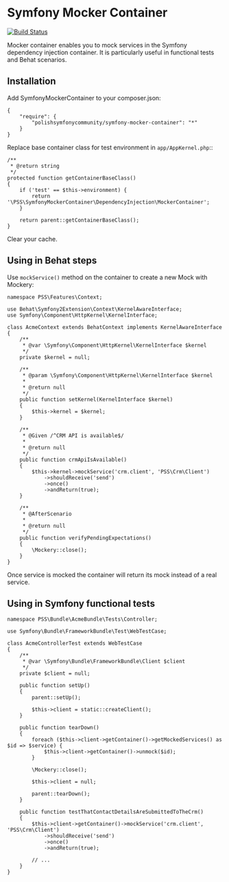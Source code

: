 ﻿Symfony Mocker Container
========================

[![Build Status](https://secure.travis-ci.org/PolishSymfonyCommunity/SymfonyMockerContainer.png?branch=master)](http://travis-ci.org/PolishSymfonyCommunity/SymfonyMockerContainer)

Mocker container enables you to mock services in the Symfony dependency
injection container. It is particularly useful in functional tests and
Behat scenarios.

Installation
------------

Add SymfonyMockerContainer to your composer.json:

    {
        "require": {
            "polishsymfonycommunity/symfony-mocker-container": "*"
        }
    }

Replace base container class for test environment in `app/AppKernel.php`::

    /**
     * @return string
     */
    protected function getContainerBaseClass()
    {
        if ('test' == $this->environment) {
            return '\PSS\SymfonyMockerContainer\DependencyInjection\MockerContainer';
        }

        return parent::getContainerBaseClass();
    }

Clear your cache.

Using in Behat steps
--------------------

Use `mockService()` method on the container to create a new Mock with Mockery:

    namespace PSS\Features\Context;

    use Behat\Symfony2Extension\Context\KernelAwareInterface;
    use Symfony\Component\HttpKernel\KernelInterface;

    class AcmeContext extends BehatContext implements KernelAwareInterface
    {
        /**
         * @var \Symfony\Component\HttpKernel\KernelInterface $kernel
         */
        private $kernel = null;

        /**
         * @param \Symfony\Component\HttpKernel\KernelInterface $kernel
         *
         * @return null
         */
        public function setKernel(KernelInterface $kernel)
        {
            $this->kernel = $kernel;
        }

        /**
         * @Given /^CRM API is available$/
         *
         * @return null
         */
        public function crmApiIsAvailable()
        {
            $this->kernel->mockService('crm.client', 'PSS\Crm\Client')
                ->shouldReceive('send')
                ->once()
                ->andReturn(true);
        }

        /**
         * @AfterScenario
         *
         * @return null
         */
        public function verifyPendingExpectations()
        {
            \Mockery::close();
        }
    }

Once service is mocked the container will return its mock instead of a real
service.

Using in Symfony functional tests
---------------------------------

    namespace PSS\Bundle\AcmeBundle\Tests\Controller;

    use Symfony\Bundle\FrameworkBundle\Test\WebTestCase;

    class AcmeControllerTest extends WebTestCase
    {
        /**
         * @var \Symfony\Bundle\FrameworkBundle\Client $client
         */
        private $client = null;

        public function setUp()
        {
            parent::setUp();

            $this->client = static::createClient();
        }

        public function tearDown()
        {
            foreach ($this->client->getContainer()->getMockedServices() as $id => $service) {
                $this->client->getContainer()->unmock($id);
            }

            \Mockery::close();

            $this->client = null;

            parent::tearDown();
        }

        public function testThatContactDetailsAreSubmittedToTheCrm()
        {
            $this->client->getContainer()->mockService('crm.client', 'PSS\Crm\Client')
                ->shouldReceive('send')
                ->once()
                ->andReturn(true);

            // ...
        }
    }


